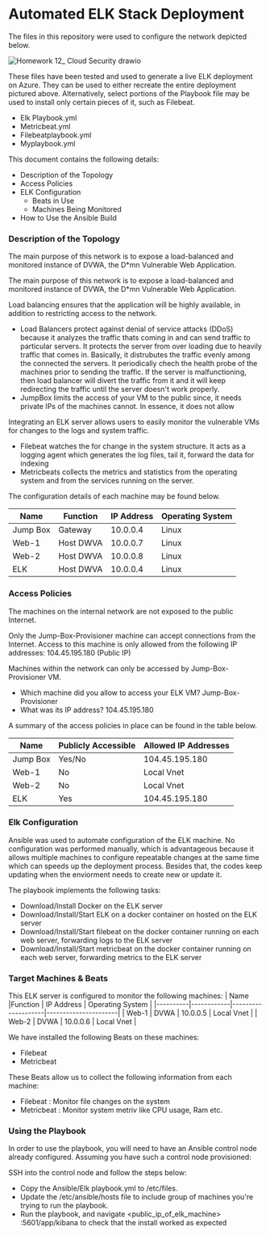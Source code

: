 # Automated ELK Stack Deployment

The files in this repository were used to configure the network depicted below.

![Homework 12_ Cloud Security drawio](https://user-images.githubusercontent.com/89654192/148660768-7df65757-8cf5-4bbe-b509-37e5b13c7d8c.png)

These files have been tested and used to generate a live ELK deployment on Azure. They can be used to either recreate the entire deployment pictured above. Alternatively, select portions of the Playbook file may be used to install only certain pieces of it, such as Filebeat.
- Elk Playbook.yml
- Metricbeat.yml
- Filebeatplaybook.yml
- Myplaybook.yml


This document contains the following details:

- Description of the Topology
- Access Policies
- ELK Configuration
    - Beats in Use
    - Machines Being Monitored
- How to Use the Ansible Build


### Description of the Topology
The main purpose of this network is to expose a load-balanced and monitored instance of DVWA, the D*mn Vulnerable Web Application.

The main purpose of this network is to expose a load-balanced and monitored instance of DVWA, the D*mn Vulnerable Web Application.

Load balancing ensures that the application will be highly available, in addition to restricting access to the network.
- Load Balancers protect against denial of service attacks (DDoS) because it analyzes the traffic thats coming in and can send traffic to particular servers. It protects the server from over loading due to heavily traffic that comes in. Basically, it distrubutes the traffic evenly among the connected the servers. It periodically chech the health probe of the machines prior to sending the traffic. If the server is malfunctioning, then load balancer will divert the traffic from it and it will keep redirecting the traffic until the server doesn't work properly. 
- JumpBox limits the access of your VM to the public since, it needs private IPs of the machines cannot. In essence, it does not allow 

Integrating an ELK server allows users to easily monitor the vulnerable VMs for changes to the logs and system traffic.
- Filebeat watches the for change in the system structure. It acts as a logging agent which generates the log files, tail it,  forward the data for indexing
- Metricbeats collects the metrics and statistics from the operating system and from the services running on the server.

The configuration details of each machine may be found below.

| Name     | Function          | IP Address | Operating System |
|----------|-------------------|------------|------------------|
| Jump Box | Gateway           | 10.0.0.4   | Linux            |
| Web-1    | Host DWVA         | 10.0.0.7   | Linux            |                 
| Web-2    | Host DWVA         | 10.0.0.8   | Linux            |                 
| ELK      | Host DWVA         | 10.0.0.4   | Linux            |               

### Access Policies

The machines on the internal network are not exposed to the public Internet. 

Only the Jump-Box-Provisioner machine can accept connections from the Internet. Access to this machine is only allowed from the following IP addresses:
104.45.195.180 (Public IP)

Machines within the network can only be accessed by Jump-Box-Provisioner VM.
- Which machine did you allow to access your ELK VM? Jump-Box-Provisioner
- What was its IP address? 104.45.195.180

A summary of the access policies in place can be found in the table below.

| Name     | Publicly Accessible | Allowed IP Addresses |
|----------|---------------------|----------------------|
| Jump Box | Yes/No              | 104.45.195.180       |
| Web-1    |  No                 | Local Vnet           |
| Web-2    |  No                 | Local Vnet           |
| ELK      | Yes                 | 104.45.195.180       |


### Elk Configuration

Ansible was used to automate configuration of the ELK machine. No configuration was performed manually, which is advantageous because it allows multiple machines to configure repeatable changes at the same time which can speeds up the deployment process. Besides that, the codes keep updating when the enviorment needs to create new or update it.  

The playbook implements the following tasks:
- Download/Install Docker on the ELK server
- Download/Install/Start ELK on a docker container on hosted on the ELK server
- Download/Install/Start filebeat on the docker container running on each web server, forwarding logs to the ELK server
- Download/Install/Start metricbeat on the docker container running on each web server, forwarding metrics to the ELK server


### Target Machines & Beats
This ELK server is configured to monitor the following machines:
| Name     |Function	| IP Address         |  Operating System    |
|----------|------------|--------------------|----------------------|
| Web-1    | DVWA       |   10.0.0.5         | Local Vnet           |
| Web-2    | DVWA       |   10.0.0.6         | Local Vnet           |

We have installed the following Beats on these machines:
- Filebeat
- Metricbeat

These Beats allow us to collect the following information from each machine:
- Filebeat : Monitor file changes on the system
- Metricbeat : Monitor system metriv like CPU usage, Ram etc.

### Using the Playbook
In order to use the playbook, you will need to have an Ansible control node already configured. Assuming you have such a control node provisioned: 

SSH into the control node and follow the steps below:
- Copy the Ansible/Elk playbook.yml to /etc/files.
- Update the /etc/ansible/hosts file to include group of machines you're trying to run the playbook.
- Run the playbook, and navigate <public_ip_of_elk_machine> :5601/app/kibana to check that the install worked as expected
